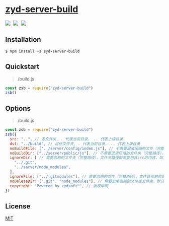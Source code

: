 # [zyd-server-build](https://github.com/hfzhae/zyd-server-build)
<p>
  <a href="https://github.com/hfzhae/zyd-server-build/blob/main/LICENSE"><img style="margin-right:5px;" src="https://img.shields.io/badge/license-MIT-grren.svg"></a>
  <a href="https://www.npmjs.com/package/uglify-js"><img style="margin-right:5px;" src="https://img.shields.io/badge/uglifyJs-3.x-blue.svg"></a>
  <a href="https://www.npmjs.com/package/zyd-server-build"><img style="margin-right:5px;" src="https://img.shields.io/badge/npm-passing-yellow.svg"></a>
</p>

## Installation
```
$ npm install -s zyd-server-build
```

## Quickstart
>/build.js
```js
const zsb = require("zyd-server-build")
zsb()
```
## Options
>/build.js
```js
const zsb = require("zyd-server-build")
zsb({
  src: "..", // 源文件夹, . 代表当前目录， .. 代表上级目录
  dst: "../build", // 目标文件夹, . 代表当前目录， .. 代表上级目录
  noBuildFile: ["../server/config/index.js"], // 不需要混淆压缩的文件（完整路径），文件路径前需要包含src的内容，如实例，会被无改动打包到目标文件夹中
  noBuildDir: ["../server/public/js"]. // 不需要混淆压缩的文件夹（完整路径），文件路径前需要包含src的内容，如实例，会被无改动打包到目标文件夹中
  ignoreDir: [ // 需要忽略的文件夹（完整路径），文件夹路径前需要包含src的内容，如实例，忽略后不会被打包到目标文件夹中
    "../.git", 
    "../server/node_modules", 
  ], 
  ignoreFile: ["../.gitmodules"], // 需要忽略的文件（完整路径），文件路径前需要包含src的内容，如实例，忽略后不会被打包到目标文件夹中
  noDeleteDir: [".git", "node_modules"], // 需要忽略删除的文件或文件夹，默认：[".git", "node_modules"]
  copyright: "Powered by zydsoft™", // 版权申明
})
```
## License
[MIT](https://github.com/hfzhae/zyd-server-build/blob/main/LICENSE)